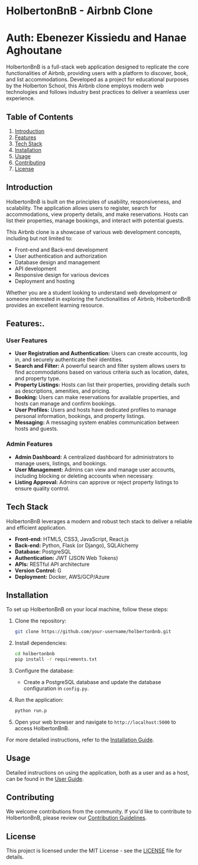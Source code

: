 # HolbertonBnB - Airbnb Clone

# Auth: Ebenezer Kissiedu and Hanae Aghoutane

HolbertonBnB is a full-stack web application designed to replicate the core functionalities of Airbnb, providing users with a platform to discover, book, and list accommodations. Developed as a project for educational purposes by the Holberton School, this Airbnb clone employs modern web technologies and follows industry best practices to deliver a seamless user experience.

## Table of Contents

1. [Introduction](#introduction)
2. [Features](#features)
3. [Tech Stack](#tech-stack)
4. [Installation](#installation)
5. [Usage](#usage)
6. [Contributing](#contributing)
7. [License](#license)

## Introduction

HolbertonBnB is built on the principles of usability, responsiveness, and scalability. The application allows users to register, search for accommodations, view property details, and make reservations. Hosts can list their properties, manage bookings, and interact with potential guests.

This Airbnb clone is a showcase of various web development concepts, including but not limited to:

- Front-end and Back-end development
- User authentication and authorization
- Database design and management
- API development
- Responsive design for various devices
- Deployment and hosting

Whether you are a student looking to understand web development or someone interested in exploring the functionalities of Airbnb, HolbertonBnB provides an excellent learning resource.

## Features:.

### User Features

- **User Registration and Authentication:** Users can create accounts, log in, and securely authenticate their identities.
- **Search and Filter:** A powerful search and filter system allows users to find accommodations based on various criteria such as location, dates, and property type.
- **Property Listings:** Hosts can list their properties, providing details such as descriptions, amenities, and pricing.
- **Booking:** Users can make reservations for available properties, and hosts can manage and confirm bookings.
- **User Profiles:** Users and hosts have dedicated profiles to manage personal information, bookings, and property listings.
- **Messaging:** A messaging system enables communication between hosts and guests.

### Admin Features

- **Admin Dashboard:** A centralized dashboard for administrators to manage users, listings, and bookings.
- **User Management:** Admins can view and manage user accounts, including blocking or deleting accounts when necessary.
- **Listing Approval:** Admins can approve or reject property listings to ensure quality control.

## Tech Stack

HolbertonBnB leverages a modern and robust tech stack to deliver a reliable and efficient application.

- **Front-end:** HTML5, CSS3, JavaScript, React.js
- **Back-end:** Python, Flask (or Django), SQLAlchemy
- **Database:** PostgreSQL
- **Authentication:** JWT (JSON Web Tokens)
- **APIs:** RESTful API architecture
- **Version Control:** G
- **Deployment:** Docker, AWS/GCP/Azure

## Installation

To set up HolbertonBnB on your local machine, follow these steps:

1. Clone the repository:

   ```bash
   git clone https://github.com/your-username/holbertonbnb.git
   ```

2. Install dependencies:

   ```bash
   cd holbertonbnb
   pip install -r requirements.txt
   ```

3. Configure the database:

   - Create a PostgreSQL database and update the database configuration in `config.py`.

4. Run the application:

   ```bash
   python run.p
   ```

5. Open your web browser and navigate to `http://localhost:5000` to access HolbertonBnB.

For more detailed instructions, refer to the [Installation Guide](docs/installation.md).

## Usage

Detailed instructions on using the application, both as a user and as a host, can be found in the [User Guide](docs/user_guide.md).

## Contributing

We welcome contributions from the community. If you'd like to contribute to HolbertonBnB, please review our [Contribution Guidelines](CONTRIBUTING.md).

## License

This project is licensed under the MIT License - see the [LICENSE](LICENSE) file for details.

